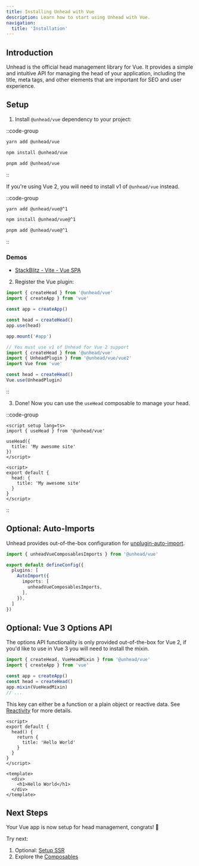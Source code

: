 ```yaml
---
title: Installing Unhead with Vue
description: Learn how to start using Unhead with Vue.
navigation:
  title: 'Installation'
---
```


## Introduction

Unhead is the official head management library for Vue. It provides a simple and intuitive API for managing the head of your application, including the title, meta tags, and other elements that are important for SEO and user experience.

## Setup

1. Install `@unhead/vue` dependency to your project:

::code-group

```bash [yarn]
yarn add @unhead/vue
```

```bash [npm]
npm install @unhead/vue
```

```bash [pnpm]
pnpm add @unhead/vue
```

::

If you're using Vue 2, you will need to install v1 of `@unhead/vue` instead.

::code-group

```bash [yarn]
yarn add @unhead/vue@^1
```

```bash [npm]
npm install @unhead/vue@^1
```

```bash [pnpm]
pnpm add @unhead/vue@^1
```

::

### Demos

- [StackBlitz - Vite - Vue SPA](https://stackblitz.com/edit/vitejs-vite-uijgqa?file=package.json)

2. Register the Vue plugin:

```ts [Vue 3]
import { createHead } from '@unhead/vue'
import { createApp } from 'vue'

const app = createApp()

const head = createHead()
app.use(head)

app.mount('#app')
```

```ts [Vue 2]
// You must use v1 of Unhead for Vue 2 support
import { createHead } from '@unhead/vue'
import { UnheadPlugin } from '@unhead/vue/vue2'
import Vue from 'vue'

const head = createHead()
Vue.use(UnheadPlugin)
```

::

3. Done! Now you can use the `useHead` composable to manage your head.

::code-group

```vue [useHead]
<script setup lang=ts>
import { useHead } from '@unhead/vue'

useHead({
  title: 'My awesome site'
})
</script>
```

```vue [Options API]
<script>
export default {
  head: {
    title: 'My awesome site'
  }
}
</script>
```

::

## Optional: Auto-Imports

Unhead provides out-of-the-box configuration for [unplugin-auto-import](https://github.com/antfu/unplugin-auto-import).

```ts [vite.config.ts]
import { unheadVueComposablesImports } from '@unhead/vue'

export default defineConfig({
  plugins: [
    AutoImport({
      imports: [
        unheadVueComposablesImports,
      ],
    }),
  ]
})
```

## Optional: Vue 3 Options API

The options API functionality is only provided out-of-the-box for Vue 2, if you'd like to use in Vue 3 you will need to install the mixin.

```ts
import { createHead, VueHeadMixin } from '@unhead/vue'
import { createApp } from 'vue'

const app = createApp()
const head = createHead()
app.mixin(VueHeadMixin)
// ...
```

This key can either be a function or a plain object or reactive data. See [Reactivity](/setup/vue/how-it-works) for more details.

```vue
<script>
export default {
  head() {
    return {
      title: 'Hello World'
    }
  }
}
</script>

<template>
  <div>
    <h1>Hello World</h1>
  </div>
</template>
```

## Next Steps

Your Vue app is now setup for head management, congrats! 🎉

Try next:
1. Optional: [Setup SSR](/setup/ssr/installation)
2. Explore the [Composables](/usage/composables/use-head)

